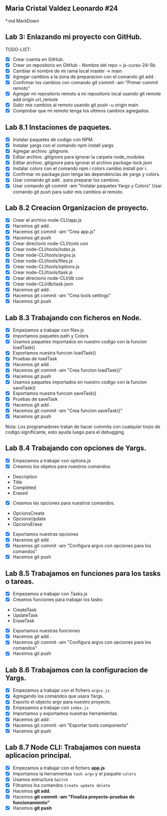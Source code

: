 ## Maria Cristal Valdez Leonardo #24
*.md MarkDown

## Lab 3: Enlazando mi proyecto con GitHub.

TODO-LIST:
* [x] Crear cuenta en GitHub.
* [x] Crear un repositorio en GitHub - Nombre del repo = js-curso-24-5b.
* [x] Cambiar el nombre de mi rama local master -> main.
* [x] Agregar cambios a la zona de preparacion con el comando git add .
* [x] Confirmar los cambios con comando git commit -am "Primer commit remoto"
* [x] Agregar mi repositorio remoto a mi repositorio local usando git remote add origin url_remote
* [x] Subir mis cambios al remoto usando git push -u origin main
* [x] Comprobar que mi remoto tenga los ultimos cambios agregados.

## Lab 8.1 Instaciones de paquetes.

* [x] Instalar paquetes de codigo con NPM.
* [x] Instalar yargs con el comando npm install yargs
* [x] Agregar archivo .gitignore.
* [x] Editar archivo .gitignore para ignorar la carpeta node_modules
* [x] Editar archivo .gitignore para ignorar el archivo package-lock.json
* [x] Instalar colors con el comando npm i colors cambio install por i.
* [x] Confirmar mi package.json tenga las dependencias de yargs y colors.
* [x] Usar comando git add . para preparar los cambios.
* [x] Usar comando git commit -am "Instalar paquetes Yargs y Colors"
 Usar comando git push para subir mis cambios al remoto.

## Lab 8.2 Creacion Organizacion de proyecto.

* [x] Crear el archivo node-CLI/app.js
* [x] Hacemos git add .
* [x] Hacemos git commit -am "Crea app.js"
* [x] Hacemos git push
* [x] Crear directorio node-CLI/tools con
* [x] Crear node-CLI/tools/index.js
* [x] Crear node-CLI/tools/argvs.js
* [x] Crear node-CLI/tools/files.js
* [x] Crear node-CLI/tools/options.js
* [x] Crear node-CLI/tools/task.js
* [x] Crear directorio node-CLI/db con
* [x] Crear node-CLI/db/task.json
* [x] Hacemos git add .
* [x] Hacemos git commit -am "Crea tools settings"
* [x] Hacemos git push

## Lab 8.3 Trabajando con ficheros en Node.
 * [x] Empezamos a trabajar con files.js
 * [x] Importamos paquetes path y Colors
 * [x] Usamos paquetes importados en nuestro codigo con la funcion loadTask()
 * [x] Exportamos nuestra funcion loadTask()
 * [x] Pruebas de loadTask
 * [x] Hacemos git add .
 * [x] Hacemos git commit -am "Crea funcion loadTask()"
 * [x] Hacemos git push
 * [x] Usamos paquetes importados en nuestro codigo con la funcion saveTask()
 * [x] Exportamos nuestra funcion saveTask()
 * [x] Pruebas de saveTask
 * [x] Hacemos git add .
 * [x] Hacemos git commit -am "Crea funcion saveTask()"
 * [x] Hacemos git push
  
Nota: Los programadores tratan de hacer commits con cualquier trozo de codigo significante, esto ayuda luego para el debugging

## Lab 8.4 Trabajando con opciones de Yargs.
 * [x] Empezamos a trabajar con options.js
 * [x] Creamos los objetos para nuestros comandos:
 * Description
 * Title 
 * Completed 
 * Erased
 * [x] Creamos las opciones para nuestros comandos:
 * OpcionsCreate 
 * OpcionsUpdate 
 * OpcionsErase
 * [x]  Exportamos nuestras opciones
 * [x] Hacemos git add .
 * [x] Hacemos git commit -am "Configura argvs con opciones para los comandos"
 * [x] Hacemos git push

## Lab 8.5 Trabajamos en funciones para los tasks o tareas.

* [x] Empezamos a trabajar con Tasks.js 
* [x] Creamos funciones para trabajar los tasks:
 * CreateTask
 * UpdateTask 
 * EraseTask
* [x] Exportamos nuestras funciones
* [x] Hacemos git add .
* [x] Hacemos git commit -am "Configura argvs con opciones para los comandos"
* [x] Hacemos git push 

## Lab 8.6 Trabajamos con la configuracion de Yargs.

* [x] Empezamos a trabajar con el fichero ```argvs.js``` 
* [x] Agregando los comandos que usara Yargs.
* [x] Exporto el objecto argv para nuestro proyecto.
* [x] Empezamos a trabajar con ```index.js``` 
* [x] Importamos y exportamos nuestras herramientas.
* [x] Hacemos git add .
* [x] Hacemos git commit -am "Exportar tools components"
* [x] Hacemos git push       

## Lab 8.7 Node CLI: Trabajamos con nuesta aplicacion principal.

* [x] Empezamos a trabajar con el fichero **app.js**
* [x] Importamos la herramientas  ```task argv``` y el paquete ```colors```
* [x] Usamos estructura ```Switch```
* [x] Filtramos los comandos ```Create update delete```
* [x] Hacemos **git add.**
* [x] Hacemos **git commit -am "Finaliza proyecto-pruebas de funcionamiento"**
* [x] Hacemos **git push**     